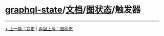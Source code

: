 # [graphql-state](https://github.com/babyfish-ct/graphql-state)/[文档](../README_zh_CN.md)/[图状态](./README_zh_CN.md)/触发器

----------
[< 上一篇：变更](../mutation/README_zh_CN.md) | [返回上级：图状态](./README_zh_CN.md)
